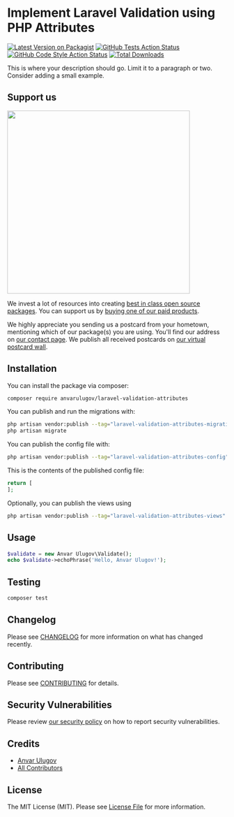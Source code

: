 # Implement Laravel Validation using PHP Attributes

[![Latest Version on Packagist](https://img.shields.io/packagist/v/anvarulugov/laravel-validation-attributes.svg?style=flat-square)](https://packagist.org/packages/anvarulugov/laravel-validation-attributes)
[![GitHub Tests Action Status](https://img.shields.io/github/actions/workflow/status/anvarulugov/laravel-validation-attributes/run-tests.yml?branch=main&label=tests&style=flat-square)](https://github.com/anvarulugov/laravel-validation-attributes/actions?query=workflow%3Arun-tests+branch%3Amain)
[![GitHub Code Style Action Status](https://img.shields.io/github/actions/workflow/status/anvarulugov/laravel-validation-attributes/fix-php-code-style-issues.yml?branch=main&label=code%20style&style=flat-square)](https://github.com/anvarulugov/laravel-validation-attributes/actions?query=workflow%3A"Fix+PHP+code+style+issues"+branch%3Amain)
[![Total Downloads](https://img.shields.io/packagist/dt/anvarulugov/laravel-validation-attributes.svg?style=flat-square)](https://packagist.org/packages/anvarulugov/laravel-validation-attributes)

This is where your description should go. Limit it to a paragraph or two. Consider adding a small example.

## Support us

[<img src="https://github-ads.s3.eu-central-1.amazonaws.com/laravel-validation-attributes.jpg?t=1" width="419px" />](https://spatie.be/github-ad-click/laravel-validation-attributes)

We invest a lot of resources into creating [best in class open source packages](https://spatie.be/open-source). You can support us by [buying one of our paid products](https://spatie.be/open-source/support-us).

We highly appreciate you sending us a postcard from your hometown, mentioning which of our package(s) you are using. You'll find our address on [our contact page](https://spatie.be/about-us). We publish all received postcards on [our virtual postcard wall](https://spatie.be/open-source/postcards).

## Installation

You can install the package via composer:

```bash
composer require anvarulugov/laravel-validation-attributes
```

You can publish and run the migrations with:

```bash
php artisan vendor:publish --tag="laravel-validation-attributes-migrations"
php artisan migrate
```

You can publish the config file with:

```bash
php artisan vendor:publish --tag="laravel-validation-attributes-config"
```

This is the contents of the published config file:

```php
return [
];
```

Optionally, you can publish the views using

```bash
php artisan vendor:publish --tag="laravel-validation-attributes-views"
```

## Usage

```php
$validate = new Anvar Ulugov\Validate();
echo $validate->echoPhrase('Hello, Anvar Ulugov!');
```

## Testing

```bash
composer test
```

## Changelog

Please see [CHANGELOG](CHANGELOG.md) for more information on what has changed recently.

## Contributing

Please see [CONTRIBUTING](CONTRIBUTING.md) for details.

## Security Vulnerabilities

Please review [our security policy](../../security/policy) on how to report security vulnerabilities.

## Credits

- [Anvar Ulugov](https://github.com/anvarulugov)
- [All Contributors](../../contributors)

## License

The MIT License (MIT). Please see [License File](LICENSE.md) for more information.
